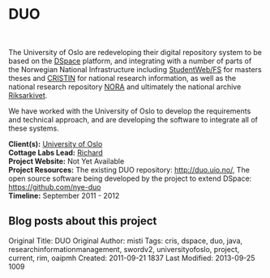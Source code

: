 # DUO
<br>

<div class='row-fluid'>
<div class="span6">
  <img class="span6 img thumbnail" title="duo" src="http://cottagelabs.com/media/duo2.jpg" alt="" />
<p>The University of Oslo are redeveloping their digital repository system to be based on the <a href="http://www.dspace.org">DSpace</a> platform, and integrating with a number of parts of the Norwegian National Infrastructure including <a href="https://www.studweb.no/">StudentWeb/FS</a> for masters theses and <a href="http://www.cristin.no/">CRISTIN</a> for national research information, as well as the national research repository <a href="http://www.ub.uio.no/nora/search.html">NORA</a> and ultimately the national archive <a href="http://www.arkivverket.no/arkivverket/Arkivverket/Riksarkivet">Riksarkivet</a>.</p>

<p>We have worked with the University of Oslo to develop the requirements and technical approach, and are developing the software to integrate all of these systems.</p>
<!--
  <h2>Reports from this project</h2>
        <div class="facetview facetview-stories" data-size="20" data-search="tags:report AND tags:duo"></div>
        <h2>Software produced/used in this project</h2>
        <div class="facetview facetview-stories" data-size="20" data-search="tags:software AND tags:duo"></div>
        -->
 </div>
 
 <div class="span6">
        <div class="well">
<strong>Client(s):</strong> <a href="http://www.uio.no/">University of Oslo</a><br/>
<strong>Cottage Labs Lead:</strong> <a href="/author/richard">Richard</a><br/>
<strong>Project Website:</strong> Not Yet Available<br/>
<strong>Project Resources:</strong> The existing DUO repository: <a href="http://duo.uio.no/">http://duo.uio.no/</a>, The open source software being developed by the project to extend DSpace: <a href="https://github.com/nye-duo">https://github.com/nye-duo</a><br/>
<strong>Timeline:</strong> September 2011 - 2012<br/>
</div>
 <h2>Blog posts about this project</h2>
        <div class="facetview facetview-stories" data-size="20" data-search='tags:duo AND url:"/news/*"'></div>
    </div>

</div>




Original Title: DUO
Original Author: misti
Tags: cris, dspace, duo, java, researchinformationmanagement, swordv2, universityofoslo, project, current, rim, oaipmh
Created: 2011-09-21 1837
Last Modified: 2013-09-25 1009
